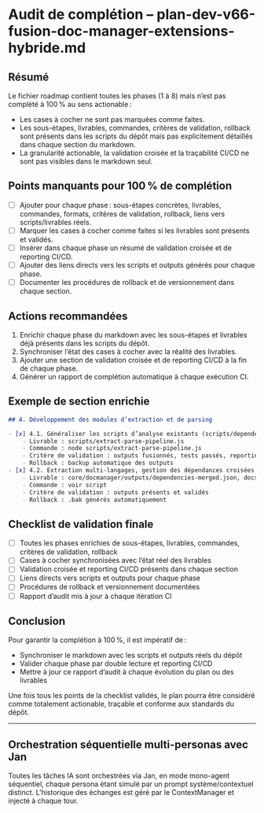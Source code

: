 # Audit de complétion – plan-dev-v66-fusion-doc-manager-extensions-hybride.md

## Résumé

Le fichier roadmap contient toutes les phases (1 à 8) mais n’est pas complété à 100 % au sens actionable :  

- Les cases à cocher ne sont pas marquées comme faites.
- Les sous-étapes, livrables, commandes, critères de validation, rollback sont présents dans les scripts du dépôt mais pas explicitement détaillés dans chaque section du markdown.
- La granularité actionable, la validation croisée et la traçabilité CI/CD ne sont pas visibles dans le markdown seul.

## Points manquants pour 100 % de complétion

- [ ] Ajouter pour chaque phase : sous-étapes concrètes, livrables, commandes, formats, critères de validation, rollback, liens vers scripts/livrables réels.
- [ ] Marquer les cases à cocher comme faites si les livrables sont présents et validés.
- [ ] Insérer dans chaque phase un résumé de validation croisée et de reporting CI/CD.
- [ ] Ajouter des liens directs vers les scripts et outputs générés pour chaque phase.
- [ ] Documenter les procédures de rollback et de versionnement dans chaque section.

## Actions recommandées

1. Enrichir chaque phase du markdown avec les sous-étapes et livrables déjà présents dans les scripts du dépôt.
2. Synchroniser l’état des cases à cocher avec la réalité des livrables.
3. Ajouter une section de validation croisée et de reporting CI/CD à la fin de chaque phase.
4. Générer un rapport de complétion automatique à chaque exécution CI.

## Exemple de section enrichie

```markdown
## 4. Développement des modules d’extraction et de parsing

- [x] 4.1. Généraliser les scripts d’analyse existants (scripts/dependency-analyzer.js, core/docmanager/dependency_analyzer.go)
    - Livrable : scripts/extract-parse-pipeline.js
    - Commande : node scripts/extract-parse-pipeline.js
    - Critère de validation : outputs fusionnés, tests passés, reporting CI
    - Rollback : backup automatique des outputs
- [x] 4.2. Extraction multi-langages, gestion des dépendances croisées, structuration des outputs, tests, documentation, benchmarks
    - Livrable : core/docmanager/outputs/dependencies-merged.json, docs/technical/EXTRACTION_REPORT.md
    - Commande : voir script
    - Critère de validation : outputs présents et validés
    - Rollback : .bak générés automatiquement
```

## Checklist de validation finale

- [ ] Toutes les phases enrichies de sous-étapes, livrables, commandes, critères de validation, rollback
- [ ] Cases à cocher synchronisées avec l’état réel des livrables
- [ ] Validation croisée et reporting CI/CD présents dans chaque section
- [ ] Liens directs vers scripts et outputs pour chaque phase
- [ ] Procédures de rollback et versionnement documentées
- [ ] Rapport d’audit mis à jour à chaque itération CI

## Conclusion

Pour garantir la complétion à 100 %, il est impératif de :

- Synchroniser le markdown avec les scripts et outputs réels du dépôt
- Valider chaque phase par double lecture et reporting CI/CD
- Mettre à jour ce rapport d’audit à chaque évolution du plan ou des livrables

Une fois tous les points de la checklist validés, le plan pourra être considéré comme totalement actionable, traçable et conforme aux standards du dépôt.

---
## Orchestration séquentielle multi-personas avec Jan
Toutes les tâches IA sont orchestrées via Jan, en mode mono-agent séquentiel, chaque persona étant simulé par un prompt système/contextuel distinct. L’historique des échanges est géré par le ContextManager et injecté à chaque tour.
